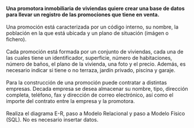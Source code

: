 <b>Una promotora inmobiliaria de viviendas quiere crear una base de datos para llevar un registro de las promociones que tiene en venta.</b><br/><br/>
Una promoción está caracterizada por un código interno, su nombre, la población en la que está ubicada y un plano de situación (imágen o fichero). <br/><br/>
Cada promoción está formada por un conjunto de viviendas, cada una de las cuales tiene un identificador, superficie, número de habitaciones, número de baños, el plano de la vivienda, una foto y el precio. Además, es necesario indicar si tiene o no terraza, jardín privado, piscina y garaje.<br/><br/>
Para la construcción de una promoción puede contratar a distintas empresas. 
Decada empresa se desea almacenar su nombre, tipo, dirección completa, teléfono, fax y dirección de correo electrónico, así como el importe del contrato entre la empresa y la promotora.<br/><br/>
Realiza el diagrama E-R, paso a Modelo Relacional y paso a Modelo Físico (SQL).
No es necesario insertar datos.
